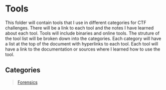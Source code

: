 # Tools

This folder will contain tools that I use in different categories for CTF challenges. There will be a link to each tool and the notes I have learned about each tool. Tools will include binaries and online tools.
The struture of the tool list will be broken down into the categories. Each category will have a list at the top of the document with hyperlinks to each tool. Each tool will have a link to the documentation or sources where I learned how to use the tool.

## Categories
> [Forensics](Forensics.md)
